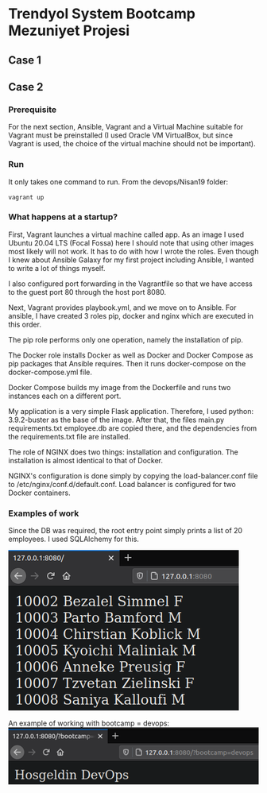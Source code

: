 # Trendyol System Bootcamp Mezuniyet Projesi 

## Case 1

## Case 2

### Prerequisite
For the next section, Ansible, Vagrant and a Virtual Machine suitable for Vagrant must be preinstalled (I used Oracle VM VirtualBox, but since Vagrant is used, the choice of the virtual machine should not be important).

### Run
It only takes one command to run. From the devops/Nisan19 folder:
```
vagrant up
```

### What happens at a startup?
First, Vagrant launches a virtual machine called app. As an image I used Ubuntu 20.04 LTS (Focal Fossa) here I should note that using other images most likely will not work. It has to do with how I wrote the roles. Even though I knew about Ansible Galaxy for my first project including Ansible, I wanted to write a lot of things myself.

I also configured port forwarding in the Vagrantfile so that we have access to the guest port 80 through the host port 8080.

Next, Vagrant provides playbook.yml, and we move on to Ansible. For ansible, I have created 3 roles pip, docker and nginx which are executed in this order.

The pip role performs only one operation, namely the installation of pip.

The Docker role installs Docker as well as Docker and Docker Compose as pip packages that Ansible requires. Then it runs docker-compose on the docker-compose.yml file.

Docker Compose builds my image from the Dockerfile and runs two instances each on a different port.

My application is a very simple Flask application. Therefore, I used python: 3.9.2-buster as the base of the image. After that, the files main.py requirements.txt employee.db are copied there, and the dependencies from the requirements.txt file are installed.

The role of NGINX does two things: installation and configuration. The installation is almost identical to that of Docker.

NGINX's configuration is done simply by copying the load-balancer.conf file to /etc/nginx/conf.d/default.conf. Load balancer is configured for two Docker containers.

### Examples of work

Since the DB was required, the root entry point simply prints a list of 20 employees. I used SQLAlchemy for this.

![img_1.png](img/img_1.png)

An example of working with bootcamp = devops:
![img_2.png](img/img_2.png)